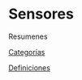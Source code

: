 # Sensores
Resumenes

[Categorías](http://www.sensores-de-medida.es/)

[Definiciones](http://robots-argentina.com.ar/Sensores_general.htm)
